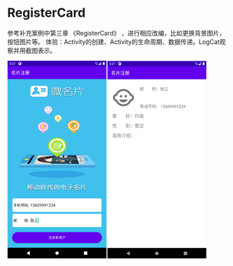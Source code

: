 # RegisterCard
参考补充案例中第三章 《RegisterCard》 ，进行相应改编，比如更换背景图片，按钮图片等。   体验：Activity的创建、Activity的生命周期、数据传递。LogCat观察并用截图表示。

![img.png](images/img.png)![img_1.png](images/img_1.png)